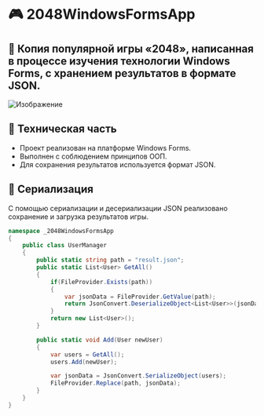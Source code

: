 # 🎮 2048WindowsFormsApp
## 🔢 Копия популярной игры «2048», написанная в процессе изучения технологии Windows Forms, с хранением результатов в формате JSON.

![Изображение](https://upload.wikimedia.org/wikipedia/commons/thumb/4/48/Markdown-mark.svg/1920px-Markdown-mark.svg.png "Логотип Markdown")

## 🔧 Техническая часть
* Проект реализован на платформе Windows Forms.
* Выполнен с соблюдением принципов ООП.
* Для сохранения результатов используется формат JSON.


## 💾 Сериализация
С помощью сериализации и десериализации JSON реализовано сохранение и загрузка результатов игры.
~~~ csharp
namespace _2048WindowsFormsApp
{
    public class UserManager
    {
        public static string path = "result.json";
        public static List<User> GetAll()
        {
            if(FileProvider.Exists(path))
            {
                var jsonData = FileProvider.GetValue(path);
                return JsonConvert.DeserializeObject<List<User>>(jsonData);
            }
            return new List<User>();
        }

        public static void Add(User newUser)
        {
            var users = GetAll();
            users.Add(newUser);

            var jsonData = JsonConvert.SerializeObject(users);
            FileProvider.Replace(path, jsonData);
        }
    }
}
~~~~
